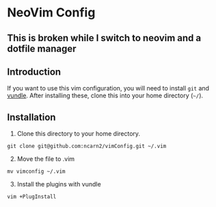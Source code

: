 # NeoVim Config

## This is broken while I switch to neovim and a dotfile manager
## Introduction 
If you want to use this vim configuration, you will need to install `git` and [vundle](https://github.com/gmarik/Vundle.vim). After installing these, clone this into your home directory (`~/`).

## Installation

1. Clone this directory to your home directory.
```
git clone git@github.com:ncarn2/vimConfig.git ~/.vim
```
2. Move the file to .vim
```
mv vimconfig ~/.vim
```

3. Install the plugins with vundle
```
vim +PlugInstall 
```

